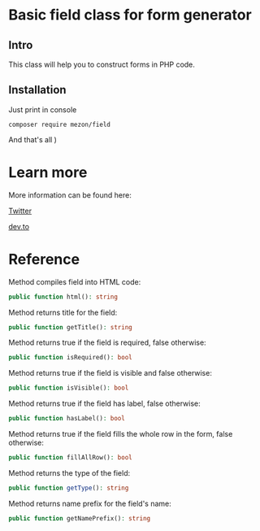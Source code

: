 # Basic field class for form generator

## Intro
This class will help you to construct forms in PHP code.

## Installation

Just print in console

```
composer require mezon/field
```

And that's all )

# Learn more

More information can be found here:

[Twitter](https://twitter.com/mezonphp)

[dev.to](https://dev.to/alexdodonov)

# Reference

Method compiles field into HTML code:

```php
public function html(): string
```

Method returns title for the field:

```php
public function getTitle(): string
```

Method returns true if the field is required, false otherwise:

```php
public function isRequired(): bool
```

Method returns true if the field is visible and false otherwise:

```php
public function isVisible(): bool
```

Method returns true if the field has label, false otherwise:

```php
public function hasLabel(): bool
```

Method returns true if the field fills the whole row in the form, false otherwise:

```php
public function fillAllRow(): bool
```

Method returns the type of the field:

```php
public function getType(): string
```

Method returns name prefix for the field's name:

```php
public function getNamePrefix(): string
```

